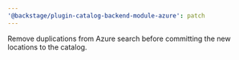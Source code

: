```yaml
---
'@backstage/plugin-catalog-backend-module-azure': patch
---
```


Remove duplications from Azure search before committing the new locations to the catalog.
